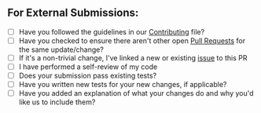 ## For External Submissions:

- [ ] Have you followed the guidelines in our [Contributing](https://github.com/luno/.github/blob/main/CONTRIBUTING.md) file?
- [ ] Have you checked to ensure there aren't other open [Pull Requests](../pulls) for the same update/change?
- [ ] If it's a non-trivial change, I've linked a new or existing [issue](../issues) to this PR
- [ ] I have performed a self-review of my code
- [ ] Does your submission pass existing tests?
- [ ] Have you written new tests for your new changes, if applicable?
- [ ] Have you added an explanation of what your changes do and why you'd like us to include them?
